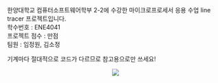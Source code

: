 한양대학교 컴퓨터소프트웨어학부 2-2에 수강한
마이크로프로세서 응용 수업 line tracer 프로젝트입니다.
<br>
학수번호 : ENE4041
<br>
프로젝트 점수 : 만점
<br>
팀원 : 임정원, 김소정

기계마다 절대적으로 코드가 다르므로 참고용으로만 쓰세요!
<p align="center">
  <img src="![1777E7B1-2D37-4FFC-BA0E-8702195CD39A_1_102_o](https://github.com/user-attachments/assets/e83abb03-fe6d-485b-a412-d93877c2ee3e)
">
</p>
